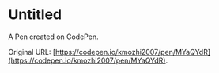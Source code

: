 # Untitled

A Pen created on CodePen.

Original URL: [https://codepen.io/kmozhi2007/pen/MYaQYdR](https://codepen.io/kmozhi2007/pen/MYaQYdR).

